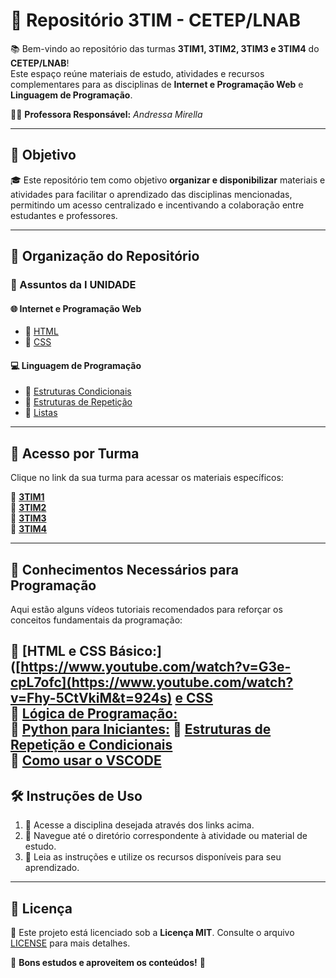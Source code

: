 # 📌 Repositório 3TIM - CETEP/LNAB  

📚 Bem-vindo ao repositório das turmas **3TIM1, 3TIM2, 3TIM3 e 3TIM4** do **CETEP/LNAB**!  
Este espaço reúne materiais de estudo, atividades e recursos complementares para as disciplinas de **Internet e Programação Web** e **Linguagem de Programação**.  

👩‍🏫 **Professora Responsável:** *Andressa Mirella*  

---

## 🎯 Objetivo  

🎓 Este repositório tem como objetivo **organizar e disponibilizar** materiais e atividades para facilitar o aprendizado das disciplinas mencionadas, permitindo um acesso centralizado e incentivando a colaboração entre estudantes e professores.  

---

## 📂 Organização do Repositório  

### 📌 Assuntos da I UNIDADE  

#### 🌐 **Internet e Programação Web**  
- 📄 [HTML](https://github.com/anndyf/3TIM/blob/main/Internet%20e%20Programa%C3%A7%C3%A3o%20Web/2-HTML.pdf)  
- 🎨 [CSS](https://github.com/anndyf/3TIM/blob/main/Internet%20e%20Programa%C3%A7%C3%A3o%20Web/4-CSS.pdf)  

#### 💻 **Linguagem de Programação**  
- 🔄 [Estruturas Condicionais](https://github.com/anndyf/3TIM/blob/main/Linguagem%20de%20Programa%C3%A7%C3%A3o/aula03.pdf)  
- 🔁 [Estruturas de Repetição](https://github.com/anndyf/3TIM/blob/main/Linguagem%20de%20Programa%C3%A7%C3%A3o/aula04.pdf)  
- 📜 [Listas](https://github.com/anndyf/3TIM/blob/main/Linguagem%20de%20Programa%C3%A7%C3%A3o/aula05.pdf)  

---

## 🏫 Acesso por Turma  

Clique no link da sua turma para acessar os materiais específicos:  

🔹 **[3TIM1](https://github.com/anndyf/3TIM/tree/main/3TIM1)**  
🔹 **[3TIM2](https://github.com/anndyf/3TIM/tree/main/3TIM2)**  
🔹 **[3TIM3](https://github.com/anndyf/3TIM/tree/main/3TIM3)**  
🔹 **[3TIM4](https://github.com/anndyf/3TIM/tree/main/3TIM4)**  

---

## 🎥 Conhecimentos Necessários para Programação  

Aqui estão alguns vídeos tutoriais recomendados para reforçar os conceitos fundamentais da programação:  

🔹 [**HTML e CSS Básico:**]([https://www.youtube.com/watch?v=G3e-cpL7ofc](https://www.youtube.com/watch?v=Fhy-5CtVkiM&t=924s)  [ e CSS](https://www.youtube.com/watch?v=AB35iSr1YyA)  
🔹 [**Lógica de Programação:**](https://youtu.be/8mei6uVttho?si=KLCdpRK0zLOs0715)  
🔹 [**Python para Iniciantes:**]([https://youtu.be/S9uPNppGsGo?si=5iPKlB7Tm1Neu5tm](https://www.youtube.com/watch?v=S9uPNppGsGo&list=PLIbmlYZ19yU4tmcsZnvBS038l-DDlNiQg))  
🔹 [**Estruturas de Repetição e Condicionais**](https://www.youtube.com/watch?v=K10u3XIf1-Q&list=PLIbmlYZ19yU4tmcsZnvBS038l-DDlNiQg&index=36)  
🔹 [**Como usar o VSCODE**](https://www.youtube.com/watch?v=pkH6XxH57O8)  
---

## 🛠️ Instruções de Uso  

1. 📂 Acesse a disciplina desejada através dos links acima.  
2. 📑 Navegue até o diretório correspondente à atividade ou material de estudo.  
3. 🎯 Leia as instruções e utilize os recursos disponíveis para seu aprendizado.  

---

## 📜 Licença  

📌 Este projeto está licenciado sob a **Licença MIT**. Consulte o arquivo [LICENSE](LICENSE) para mais detalhes.  

🚀 **Bons estudos e aproveitem os conteúdos!** 🚀  

